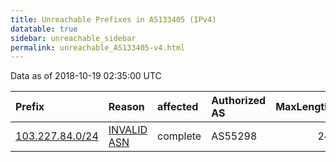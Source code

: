 ```yaml
---
title: Unreachable Prefixes in AS133405 (IPv4)
datatable: true
sidebar: unreachable_sidebar
permalink: unreachable_AS133405-v4.html
---
```


Data as of 2018-10-19 02:35:00 UTC


<div class="datatable-begin"></div>

| Prefix                                                   | Reason                                                                                                  | affected   | Authorized AS   |   MaxLength | Anchor                                       |   unreachable /24s |
|:---------------------------------------------------------|:--------------------------------------------------------------------------------------------------------|:-----------|:----------------|------------:|:---------------------------------------------|-------------------:|
| [103.227.84.0/24](https://stat.ripe.net/103.227.84.0/24) | [INVALID ASN](https://rpki-validator.ripe.net/announcement-preview?asn=AS133405&prefix=103.227.84.0/24) | complete   | AS55298         |          24 | [APNIC](unreachable_APNIC_RPKI_Root-v4.html) |                  1 |

<div class="datatable-end"></div>